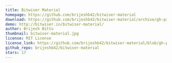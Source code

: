 ```yaml
---
title: Bitwiser Material
homepage: https://github.com/brijeshb42/bitwiser-material
download: https://github.com/brijeshb42/bitwiser-material/archive/gh-pages.zip
demo: http://bitwiser.in/bitwiser-material/
author: Brijesh Bittu
thumbnail: bitwiser-material.jpg
license: MIT License
license_link: https://github.com/brijeshb42/bitwiser-material/blob/gh-pages/LICENSE
github_repo: brijeshb42/bitwiser-material
stars: 17
---
```

